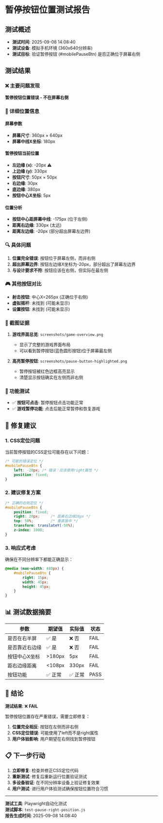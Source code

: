 # 暂停按钮位置测试报告

## 测试概述
- **测试时间**: 2025-09-08 14:08:40
- **测试设备**: 模拟手机环境 (360x640分辨率)
- **测试目标**: 验证暂停按钮 (#mobilePauseBtn) 是否正确位于屏幕右侧

## 测试结果

### ❌ 主要问题发现
**暂停按钮位置错误 - 不在屏幕右侧**

### 📍 详细位置信息

#### 屏幕参数
- **屏幕尺寸**: 360px × 640px
- **屏幕中线X坐标**: 180px

#### 暂停按钮当前位置
- **左边缘 (x)**: -20px ⚠️
- **上边缘 (y)**: 330px
- **按钮尺寸**: 50px × 50px
- **右边缘**: 30px
- **底边缘**: 380px
- **按钮中心X坐标**: 5px

#### 位置分析
- **按钮中心距屏幕中线**: -175px (位于左侧)
- **距离右边缘**: 330px (太远)
- **距离左边缘**: -20px (部分超出屏幕左边界)

### 🔍 具体问题

1. **位置完全错误**: 按钮位于屏幕左侧，而非右侧
2. **超出屏幕边界**: 按钮左边缘X坐标为-20px，部分超出了屏幕左边界
3. **与设计要求不符**: 按钮应该在右侧，但实际在最左侧

### 🎮 其他按钮对比

- **射击按钮**: 中心X=265px (正确位于右侧)
- **虚拟摇杆**: 未找到 (可能未显示)
- **设置按钮**: 未找到 (可能未显示)

### 📸 截图证据

1. **游戏界面总览**: `screenshots/game-overview.png`
   - 显示了完整的游戏界面布局
   - 可以看到暂停按钮(蓝色圆形按钮)位于屏幕最左侧

2. **高亮暂停按钮**: `screenshots/pause-button-highlighted.png` 
   - 暂停按钮被红色边框高亮显示
   - 清楚显示按钮确实在左侧而非右侧

### 🧪 功能测试
- ✅ **按钮可点击**: 暂停按钮点击功能正常
- ✅ **游戏暂停功能**: 点击后能正常暂停和恢复游戏

## 🔧 修复建议

### 1. CSS定位问题
当前暂停按钮的CSS定位可能存在以下问题：
```css
/* 可能的错误定位 */
#mobilePauseBtn {
    left: -20px; /* 错误：应该使用right属性 */
    position: fixed;
}
```

### 2. 建议修复方案
```css
/* 正确的右侧定位 */
#mobilePauseBtn {
    position: fixed;
    right: 20px;     /* 距离右边缘20px */
    top: 50%;        /* 垂直居中 */
    transform: translateY(-50%);
    z-index: 1000;
}
```

### 3. 响应式考虑
确保在不同分辨率下都能正确显示：
```css
@media (max-width: 480px) {
    #mobilePauseBtn {
        right: 15px;
        width: 45px;
        height: 45px;
    }
}
```

## 📊 测试数据摘要

| 参数 | 期望值 | 实际值 | 状态 |
|------|--------|--------|------|
| 是否在右半屏 | ✅ 是 | ❌ 否 | FAIL |
| 是否靠近右边缘 | ✅ 是 | ❌ 否 | FAIL |
| 按钮中心X坐标 | >180px | 5px | FAIL |
| 距右边缘距离 | <108px | 330px | FAIL |
| 按钮功能 | ✅ 正常 | ✅ 正常 | PASS |

## 🎯 结论

**测试结果**: ❌ **FAIL**

暂停按钮位置存在严重错误，需要立即修复：

1. **位置完全相反**: 按钮在左侧而非右侧
2. **CSS定位错误**: 可能使用了left而不是right属性
3. **用户体验影响**: 用户期望在右侧找到暂停按钮

## 📋 下一步行动

1. **立即修复**: 检查并修正CSS定位代码
2. **重新测试**: 修复后重新运行位置验证测试
3. **多设备验证**: 在不同分辨率设备上验证修复效果
4. **用户测试**: 进行用户体验测试确保按钮位置符合习惯

---

**测试工具**: Playwright自动化测试  
**测试脚本**: `test-pause-right-position.js`  
**报告生成时间**: 2025-09-08 14:08:40